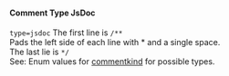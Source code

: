 #### Comment Type JsDoc

`type=jsdoc` The first line is `/**`  
Pads the left side of each line with * and a single space.  
The last lie is `*/`  
See: Enum values for [commentkind](/enums/enums.commentkind.html) for possible types.  